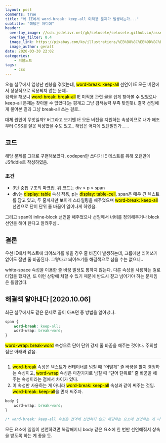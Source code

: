 ```yaml
---
layout: post
comments: true
title: "왜 IE에서 word-break: keep-all 미적용 문제가 발생하는가..."
subtitle: "해답은 어디에"
header:
  overlay_image: //cdn.jsdelivr.net/gh/selosele/selosele.github.io/assets/images/thumb/ie_thumb01.jpg
  overlay_filter: 0.4
  image_link: https://pixabay.com/ko/illustrations/%EB%B8%8C%EB%9D%BC%EC%9A%B0%EC%A0%80-%EC%9B%B9-www-%EC%BB%B4%ED%93%A8%ED%84%B0-773273/
  image_author: geralt
date: 2020-03-30 22:02
categories:
    - 퍼블노트
tags:
    - css
---
```


오늘 실무에서 엄청난 멘붕을 겪었는데, <mark>word-break: keep-all</mark> 선언이 IE 모든 버전에서 정상적으로 적용되지 않는 문제..  
검색을 해보니 <mark>word-break: break-all</mark> IE 미적용 관련 글을 쉽게 찾아볼 수 있었으나 keep-all 문제는 찾아볼 수 없었다(는 핑계고 그냥 검색능력 부족 탓인듯). 결국 선임에게 물어본 결과 그냥 break-all 쓰는 걸로..

대체 원인이 무엇일까? 버그라고 보기엔 IE 모든 버전을 지원하는 속성이므로 내가 애초부터 CSS를 잘못 작성했을 수도 있고.. 해답은 어디에 있단말인가......

## 코드

<script async src="//jsfiddle.net/dmitry762/psgk8hcf/12/embed/html,css,result/"></script>

해당 문제를 그대로 구현해보았다. codepen만 쓰다가 IE 테스트를 위해 오랜만에 JSfiddle로 작성하였음.

### 조건

- 3단 중첩 구조의 마크업. 위 코드는 div &gt; p &gt; span
- div는 <mark>display: table</mark> 속성 적용, p는 <mark>display: table-cell</mark>, span은 매우 긴 텍스트를 담고 있고, 두 줄까지만 보이게 스타일링을 해주었으며 <mark>word-break: keep-all</mark> 선언으로 단어 단위 줄 바꿈이 일어나게 하였음.

그리고 span에 inline-block 선언을 해주었으나 선임께서 너비를 정의해주거나 block 선언을 해야 한다고 알려주심..

## 결론

우선 IE에서 텍스트에 띄어쓰기를 넣을 경우 줄 바꿈이 발생하는데, 크롬에선 띄어쓰기 없이도 잘만 줄 바꿈된다. 그렇다고 띄어쓰기를 해결책으로 삼을 수는 없으니..

white-space 속성을 이용한 줄 바꿈 발생도 통하지 않는다. 다른 속성을 사용하는 걸로 타협을 했지만, 또 이런 상황에 처할 수 있기 때문에 반드시 짚고 넘어가야 하는 문제임은 틀림없다.

## 해결책 알아내다 [2020.10.06]

최근 실무에서도 같은 문제로 골이 아프던 중 방법을 알아냈다.

```css
span {
    word-break: keep-all;
    word-wrap: break-word;
}
```

<mark>word-wrap: break-word</mark> 속성으로 단어 단위 강제 줄 바꿈을 해주는 것이다. 주의할 점은 아래와 같음.

---

1. <mark>word-break</mark> 속성은 텍스트가 컨테이너를 넘칠 때 &ldquo;어떻게&rdquo; 줄 바꿈을 할지 결정하는 속성이고, <mark>word-wrap</mark> 속성은 마찬가지로 넘칠 때 &ldquo;단어 단위로&rdquo; 줄 바꿈을 해주는 속성이라는 점에서 차이가 있다.
2. 이 속성만 사용하는 게 아니라 <mark>word-break: keep-all</mark> 속성과 같이 써주는 것임. <mark>word-break: keep-all</mark>을 먼저 써주자.

```css
body {
    word-wrap: break-word;
}

/* word-break: keep-all 속성은 전역에 선언하지 않고 해당하는 요소에 선언하는 게 나은 것 같다. */
```

모든 요소에 일일이 선언하려면 복잡해지니 body 같은 요소에 한 번만 선언해줘서 상속을 받도록 하는 게 좋을 듯.